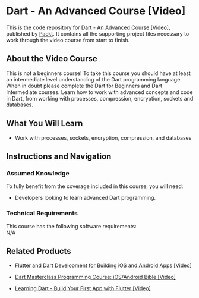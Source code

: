 


# Dart - An Advanced Course [Video]
This is the code repository for [Dart - An Advanced Course [Video]](https://www.packtpub.com/application-development/dart-advanced-course-video), published by [Packt](https://www.packtpub.com/?utm_source=github). It contains all the supporting project files necessary to work through the video course from start to finish.
## About the Video Course
This is not a beginners course! To take this course you should have at least an intermediate level understanding of the Dart programming language. When in doubt please complete the Dart for Beginners and Dart Intermediate courses. Learn how to work with advanced concepts and code in Dart, from working with processes, compression, encryption, sockets and databases.

<H2>What You Will Learn</H2>
<DIV class=book-info-will-learn-text>
<UL>
<LI> Work with processes, sockets, encryption, compression, and databases</LI>
</UL></DIV>

## Instructions and Navigation
### Assumed Knowledge
To fully benefit from the coverage included in this course, you will need:<br/>
<DIV class=book-info-will-learn-text>
<UL>
<LI> Developers looking to learn advanced Dart programming.</LI>
</UL>
<DIV>

### Technical Requirements
This course has the following software requirements:<br/>
N/A

## Related Products
* [Flutter and Dart Development for Building iOS and Android Apps [Video]](https://www.packtpub.com/application-development/flutter-and-dart-development-building-ios-and-android-apps-video)

* [Dart Masterclass Programming Course: iOS/Android Bible [Video]](https://www.packtpub.com/application-development/dart-masterclass-programming-course-iosandroid-bible-video)

* [Learning Dart - Build Your First App with Flutter [Video]](https://www.packtpub.com/application-development/learning-dart-build-your-first-app-flutter-video)
